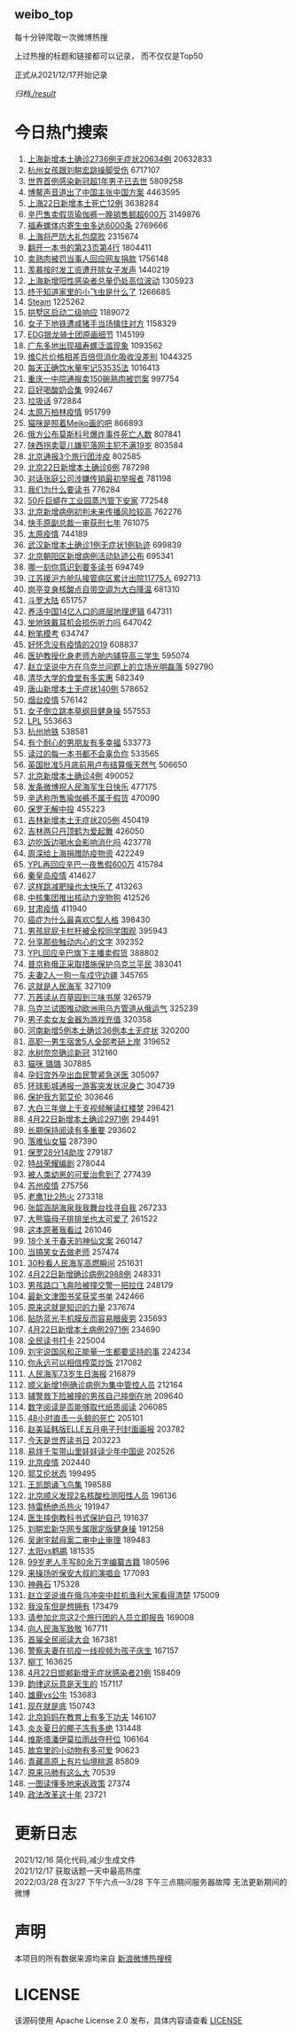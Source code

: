 weibo_top  
---
每十分钟爬取一次微博热搜  

上过热搜的标题和链接都可以记录， 而不仅仅是Top50

正式从2021/12/17开始记录  

*归档[./result](./result/)*

# 今日热门搜索  
1. [上海新增本土确诊2736例无症状20634例](https://s.weibo.com//weibo?q=%23%E4%B8%8A%E6%B5%B7%E6%96%B0%E5%A2%9E%E6%9C%AC%E5%9C%9F%E7%A1%AE%E8%AF%8A2736%E4%BE%8B%E6%97%A0%E7%97%87%E7%8A%B620634%E4%BE%8B%23&Refer=top) 20632833
2. [杭州女孩跟刘畊宏跳操脚受伤](https://s.weibo.com//weibo?q=%23%E6%9D%AD%E5%B7%9E%E5%A5%B3%E5%AD%A9%E8%B7%9F%E5%88%98%E7%95%8A%E5%AE%8F%E8%B7%B3%E6%93%8D%E8%84%9A%E5%8F%97%E4%BC%A4%23&Refer=top) 6717107
3. [世界首例感染新冠超1年男子已去世](https://s.weibo.com//weibo?q=%23%E4%B8%96%E7%95%8C%E9%A6%96%E4%BE%8B%E6%84%9F%E6%9F%93%E6%96%B0%E5%86%A0%E8%B6%851%E5%B9%B4%E7%94%B7%E5%AD%90%E5%B7%B2%E5%8E%BB%E4%B8%96%23&Refer=top) 5809258
4. [博鳌声音道出了中国主张中国方案](https://s.weibo.com//weibo?q=%23%E5%8D%9A%E9%B3%8C%E5%A3%B0%E9%9F%B3%E9%81%93%E5%87%BA%E4%BA%86%E4%B8%AD%E5%9B%BD%E4%B8%BB%E5%BC%A0%E4%B8%AD%E5%9B%BD%E6%96%B9%E6%A1%88%23&Refer=top) 4463595
5. [上海22日新增本土死亡12例](https://s.weibo.com//weibo?q=%23%E4%B8%8A%E6%B5%B722%E6%97%A5%E6%96%B0%E5%A2%9E%E6%9C%AC%E5%9C%9F%E6%AD%BB%E4%BA%A112%E4%BE%8B%23&Refer=top) 3638284
6. [辛巴售卖假货瑜伽裤一晚销售额超600万](https://s.weibo.com//weibo?q=%23%E8%BE%9B%E5%B7%B4%E5%94%AE%E5%8D%96%E5%81%87%E8%B4%A7%E7%91%9C%E4%BC%BD%E8%A3%A4%E4%B8%80%E6%99%9A%E9%94%80%E5%94%AE%E9%A2%9D%E8%B6%85600%E4%B8%87%23&Refer=top) 3149876
7. [福寿螺体内寄生虫多达6000条](https://s.weibo.com//weibo?q=%23%E7%A6%8F%E5%AF%BF%E8%9E%BA%E4%BD%93%E5%86%85%E5%AF%84%E7%94%9F%E8%99%AB%E5%A4%9A%E8%BE%BE6000%E6%9D%A1%23&Refer=top) 2769666
8. [上海将严防大礼包腐败](https://s.weibo.com//weibo?q=%23%E4%B8%8A%E6%B5%B7%E5%B0%86%E4%B8%A5%E9%98%B2%E5%A4%A7%E7%A4%BC%E5%8C%85%E8%85%90%E8%B4%A5%23&Refer=top) 2315674
9. [翻开一本书的第23页第4行](https://s.weibo.com//weibo?q=%23%E7%BF%BB%E5%BC%80%E4%B8%80%E6%9C%AC%E4%B9%A6%E7%9A%84%E7%AC%AC23%E9%A1%B5%E7%AC%AC4%E8%A1%8C%23&Refer=top) 1804411
10. [卖熟肉被罚当事人回应网友捐款](https://s.weibo.com//weibo?q=%23%E5%8D%96%E7%86%9F%E8%82%89%E8%A2%AB%E7%BD%9A%E5%BD%93%E4%BA%8B%E4%BA%BA%E5%9B%9E%E5%BA%94%E7%BD%91%E5%8F%8B%E6%8D%90%E6%AC%BE%23&Refer=top) 1756148
11. [羡慕按时发工资遭开除女子发声](https://s.weibo.com//weibo?q=%23%E7%BE%A1%E6%85%95%E6%8C%89%E6%97%B6%E5%8F%91%E5%B7%A5%E8%B5%84%E9%81%AD%E5%BC%80%E9%99%A4%E5%A5%B3%E5%AD%90%E5%8F%91%E5%A3%B0%23&Refer=top) 1440219
12. [上海新增阳性感染者总量仍处高位波动](https://s.weibo.com//weibo?q=%23%E4%B8%8A%E6%B5%B7%E6%96%B0%E5%A2%9E%E9%98%B3%E6%80%A7%E6%84%9F%E6%9F%93%E8%80%85%E6%80%BB%E9%87%8F%E4%BB%8D%E5%A4%84%E9%AB%98%E4%BD%8D%E6%B3%A2%E5%8A%A8%23&Refer=top) 1305923
13. [终于知道家里的小飞虫是什么了](https://s.weibo.com//weibo?q=%23%E7%BB%88%E4%BA%8E%E7%9F%A5%E9%81%93%E5%AE%B6%E9%87%8C%E7%9A%84%E5%B0%8F%E9%A3%9E%E8%99%AB%E6%98%AF%E4%BB%80%E4%B9%88%E4%BA%86%23&Refer=top) 1266685
14. [Steam](https://s.weibo.com//weibo?q=%23Steam%23&Refer=top) 1225262
15. [拱墅区启动二级响应](https://s.weibo.com//weibo?q=%23%E6%8B%B1%E5%A2%85%E5%8C%BA%E5%90%AF%E5%8A%A8%E4%BA%8C%E7%BA%A7%E5%93%8D%E5%BA%94%23&Refer=top) 1189072
16. [女子下地铁遭咸猪手当场擒住对方](https://s.weibo.com//weibo?q=%23%E5%A5%B3%E5%AD%90%E4%B8%8B%E5%9C%B0%E9%93%81%E9%81%AD%E5%92%B8%E7%8C%AA%E6%89%8B%E5%BD%93%E5%9C%BA%E6%93%92%E4%BD%8F%E5%AF%B9%E6%96%B9%23&Refer=top) 1158329
17. [EDG银龙骑士团原画细节](https://s.weibo.com//weibo?q=%23EDG%E9%93%B6%E9%BE%99%E9%AA%91%E5%A3%AB%E5%9B%A2%E5%8E%9F%E7%94%BB%E7%BB%86%E8%8A%82%23&Refer=top) 1145199
18. [广东多地出现福寿螺泛滥现象](https://s.weibo.com//weibo?q=%23%E5%B9%BF%E4%B8%9C%E5%A4%9A%E5%9C%B0%E5%87%BA%E7%8E%B0%E7%A6%8F%E5%AF%BF%E8%9E%BA%E6%B3%9B%E6%BB%A5%E7%8E%B0%E8%B1%A1%23&Refer=top) 1093562
19. [维C片价格相差百倍但消化吸收没差别](https://s.weibo.com//weibo?q=%23%E7%BB%B4C%E7%89%87%E4%BB%B7%E6%A0%BC%E7%9B%B8%E5%B7%AE%E7%99%BE%E5%80%8D%E4%BD%86%E6%B6%88%E5%8C%96%E5%90%B8%E6%94%B6%E6%B2%A1%E5%B7%AE%E5%88%AB%23&Refer=top) 1044325
20. [每天正确饮水量牢记53535法](https://s.weibo.com//weibo?q=%23%E6%AF%8F%E5%A4%A9%E6%AD%A3%E7%A1%AE%E9%A5%AE%E6%B0%B4%E9%87%8F%E7%89%A2%E8%AE%B053535%E6%B3%95%23&Refer=top) 1016413
21. [重庆一中院通报卖150碗熟肉被罚案](https://s.weibo.com//weibo?q=%23%E9%87%8D%E5%BA%86%E4%B8%80%E4%B8%AD%E9%99%A2%E9%80%9A%E6%8A%A5%E5%8D%96150%E7%A2%97%E7%86%9F%E8%82%89%E8%A2%AB%E7%BD%9A%E6%A1%88%23&Refer=top) 997754
22. [巨好喝酸奶合集](https://s.weibo.com//weibo?q=%E5%B7%A8%E5%A5%BD%E5%96%9D%E9%85%B8%E5%A5%B6%E5%90%88%E9%9B%86&Refer=top) 992467
23. [垃圾话](https://s.weibo.com//weibo?q=%E5%9E%83%E5%9C%BE%E8%AF%9D&Refer=top) 972884
24. [太原万柏林疫情](https://s.weibo.com//weibo?q=%E5%A4%AA%E5%8E%9F%E4%B8%87%E6%9F%8F%E6%9E%97%E7%96%AB%E6%83%85&Refer=top) 951799
25. [猫咪是照着Meiko画的吧](https://s.weibo.com//weibo?q=%23%E7%8C%AB%E5%92%AA%E6%98%AF%E7%85%A7%E7%9D%80Meiko%E7%94%BB%E7%9A%84%E5%90%A7%23&Refer=top) 866893
26. [俄方公布莫斯科号爆炸事件死亡人数](https://s.weibo.com//weibo?q=%23%E4%BF%84%E6%96%B9%E5%85%AC%E5%B8%83%E8%8E%AB%E6%96%AF%E7%A7%91%E5%8F%B7%E7%88%86%E7%82%B8%E4%BA%8B%E4%BB%B6%E6%AD%BB%E4%BA%A1%E4%BA%BA%E6%95%B0%23&Refer=top) 807841
27. [陕西拐卖婴儿嫌犯落网主犯不满19岁](https://s.weibo.com//weibo?q=%23%E9%99%95%E8%A5%BF%E6%8B%90%E5%8D%96%E5%A9%B4%E5%84%BF%E5%AB%8C%E7%8A%AF%E8%90%BD%E7%BD%91%E4%B8%BB%E7%8A%AF%E4%B8%8D%E6%BB%A119%E5%B2%81%23&Refer=top) 803584
28. [北京通报3个旅行团涉疫](https://s.weibo.com//weibo?q=%23%E5%8C%97%E4%BA%AC%E9%80%9A%E6%8A%A53%E4%B8%AA%E6%97%85%E8%A1%8C%E5%9B%A2%E6%B6%89%E7%96%AB%23&Refer=top) 802585
29. [北京22日新增本土确诊6例](https://s.weibo.com//weibo?q=%23%E5%8C%97%E4%BA%AC22%E6%97%A5%E6%96%B0%E5%A2%9E%E6%9C%AC%E5%9C%9F%E7%A1%AE%E8%AF%8A6%E4%BE%8B%23&Refer=top) 787298
30. [对话张庭公司涉嫌传销最初举报者](https://s.weibo.com//weibo?q=%23%E5%AF%B9%E8%AF%9D%E5%BC%A0%E5%BA%AD%E5%85%AC%E5%8F%B8%E6%B6%89%E5%AB%8C%E4%BC%A0%E9%94%80%E6%9C%80%E5%88%9D%E4%B8%BE%E6%8A%A5%E8%80%85%23&Refer=top) 781198
31. [我们为什么要读书](https://s.weibo.com//weibo?q=%23%E6%88%91%E4%BB%AC%E4%B8%BA%E4%BB%80%E4%B9%88%E8%A6%81%E8%AF%BB%E4%B9%A6%23&Refer=top) 776284
32. [50斤巨蟒在工业园蒸汽管下安家](https://s.weibo.com//weibo?q=%2350%E6%96%A4%E5%B7%A8%E8%9F%92%E5%9C%A8%E5%B7%A5%E4%B8%9A%E5%9B%AD%E8%92%B8%E6%B1%BD%E7%AE%A1%E4%B8%8B%E5%AE%89%E5%AE%B6%23&Refer=top) 772548
33. [北京新增病例初判未来传播风险较高](https://s.weibo.com//weibo?q=%23%E5%8C%97%E4%BA%AC%E6%96%B0%E5%A2%9E%E7%97%85%E4%BE%8B%E5%88%9D%E5%88%A4%E6%9C%AA%E6%9D%A5%E4%BC%A0%E6%92%AD%E9%A3%8E%E9%99%A9%E8%BE%83%E9%AB%98%23&Refer=top) 762276
34. [快手原副总裁一审获刑七年](https://s.weibo.com//weibo?q=%23%E5%BF%AB%E6%89%8B%E5%8E%9F%E5%89%AF%E6%80%BB%E8%A3%81%E4%B8%80%E5%AE%A1%E8%8E%B7%E5%88%91%E4%B8%83%E5%B9%B4%23&Refer=top) 761075
35. [太原疫情](https://s.weibo.com//weibo?q=%23%E5%A4%AA%E5%8E%9F%E7%96%AB%E6%83%85%23&Refer=top) 744189
36. [武汉新增本土确诊1例无症状1例轨迹](https://s.weibo.com//weibo?q=%23%E6%AD%A6%E6%B1%89%E6%96%B0%E5%A2%9E%E6%9C%AC%E5%9C%9F%E7%A1%AE%E8%AF%8A1%E4%BE%8B%E6%97%A0%E7%97%87%E7%8A%B61%E4%BE%8B%E8%BD%A8%E8%BF%B9%23&Refer=top) 699839
37. [北京朝阳区新增病例活动轨迹公布](https://s.weibo.com//weibo?q=%23%E5%8C%97%E4%BA%AC%E6%9C%9D%E9%98%B3%E5%8C%BA%E6%96%B0%E5%A2%9E%E7%97%85%E4%BE%8B%E6%B4%BB%E5%8A%A8%E8%BD%A8%E8%BF%B9%E5%85%AC%E5%B8%83%23&Refer=top) 695341
38. [哪一刻你意识到要多读书](https://s.weibo.com//weibo?q=%23%E5%93%AA%E4%B8%80%E5%88%BB%E4%BD%A0%E6%84%8F%E8%AF%86%E5%88%B0%E8%A6%81%E5%A4%9A%E8%AF%BB%E4%B9%A6%23&Refer=top) 694749
39. [江苏援沪方舱队接管病区累计出院11775人](https://s.weibo.com//weibo?q=%23%E6%B1%9F%E8%8B%8F%E6%8F%B4%E6%B2%AA%E6%96%B9%E8%88%B1%E9%98%9F%E6%8E%A5%E7%AE%A1%E7%97%85%E5%8C%BA%E7%B4%AF%E8%AE%A1%E5%87%BA%E9%99%A211775%E4%BA%BA%23&Refer=top) 692713
40. [岗亭变身核酸点自带空调为大白降温](https://s.weibo.com//weibo?q=%23%E5%B2%97%E4%BA%AD%E5%8F%98%E8%BA%AB%E6%A0%B8%E9%85%B8%E7%82%B9%E8%87%AA%E5%B8%A6%E7%A9%BA%E8%B0%83%E4%B8%BA%E5%A4%A7%E7%99%BD%E9%99%8D%E6%B8%A9%23&Refer=top) 681310
41. [斗罗大陆](https://s.weibo.com//weibo?q=%E6%96%97%E7%BD%97%E5%A4%A7%E9%99%86&Refer=top) 651757
42. [养活中国14亿人口的底层地理逻辑](https://s.weibo.com//weibo?q=%E5%85%BB%E6%B4%BB%E4%B8%AD%E5%9B%BD14%E4%BA%BF%E4%BA%BA%E5%8F%A3%E7%9A%84%E5%BA%95%E5%B1%82%E5%9C%B0%E7%90%86%E9%80%BB%E8%BE%91&Refer=top) 647311
43. [坐地铁戴耳机会损伤听力吗](https://s.weibo.com//weibo?q=%23%E5%9D%90%E5%9C%B0%E9%93%81%E6%88%B4%E8%80%B3%E6%9C%BA%E4%BC%9A%E6%8D%9F%E4%BC%A4%E5%90%AC%E5%8A%9B%E5%90%97%23&Refer=top) 647042
44. [粉笔模考](https://s.weibo.com//weibo?q=%23%E7%B2%89%E7%AC%94%E6%A8%A1%E8%80%83%23&Refer=top) 634747
45. [好怀念没有疫情的2019](https://s.weibo.com//weibo?q=%23%E5%A5%BD%E6%80%80%E5%BF%B5%E6%B2%A1%E6%9C%89%E7%96%AB%E6%83%85%E7%9A%842019%23&Refer=top) 608837
46. [医护教授化身老师方舱内辅导高三学生](https://s.weibo.com//weibo?q=%23%E5%8C%BB%E6%8A%A4%E6%95%99%E6%8E%88%E5%8C%96%E8%BA%AB%E8%80%81%E5%B8%88%E6%96%B9%E8%88%B1%E5%86%85%E8%BE%85%E5%AF%BC%E9%AB%98%E4%B8%89%E5%AD%A6%E7%94%9F%23&Refer=top) 595074
47. [赵立坚说中方在乌克兰问题上的立场光明磊落](https://s.weibo.com//weibo?q=%23%E8%B5%B5%E7%AB%8B%E5%9D%9A%E8%AF%B4%E4%B8%AD%E6%96%B9%E5%9C%A8%E4%B9%8C%E5%85%8B%E5%85%B0%E9%97%AE%E9%A2%98%E4%B8%8A%E7%9A%84%E7%AB%8B%E5%9C%BA%E5%85%89%E6%98%8E%E7%A3%8A%E8%90%BD%23&Refer=top) 592790
48. [清华大学的食堂有多实惠](https://s.weibo.com//weibo?q=%23%E6%B8%85%E5%8D%8E%E5%A4%A7%E5%AD%A6%E7%9A%84%E9%A3%9F%E5%A0%82%E6%9C%89%E5%A4%9A%E5%AE%9E%E6%83%A0%23&Refer=top) 582349
49. [唐山新增本土无症状140例](https://s.weibo.com//weibo?q=%23%E5%94%90%E5%B1%B1%E6%96%B0%E5%A2%9E%E6%9C%AC%E5%9C%9F%E6%97%A0%E7%97%87%E7%8A%B6140%E4%BE%8B%23&Refer=top) 578652
50. [烟台疫情](https://s.weibo.com//weibo?q=%23%E7%83%9F%E5%8F%B0%E7%96%AB%E6%83%85%23&Refer=top) 576142
51. [女子倒立跳本草纲目健身操](https://s.weibo.com//weibo?q=%23%E5%A5%B3%E5%AD%90%E5%80%92%E7%AB%8B%E8%B7%B3%E6%9C%AC%E8%8D%89%E7%BA%B2%E7%9B%AE%E5%81%A5%E8%BA%AB%E6%93%8D%23&Refer=top) 557553
52. [LPL](https://s.weibo.com//weibo?q=LPL&Refer=top) 553663
53. [杭州地铁](https://s.weibo.com//weibo?q=%E6%9D%AD%E5%B7%9E%E5%9C%B0%E9%93%81&Refer=top) 538581
54. [有个耐心的男朋友有多幸福](https://s.weibo.com//weibo?q=%23%E6%9C%89%E4%B8%AA%E8%80%90%E5%BF%83%E7%9A%84%E7%94%B7%E6%9C%8B%E5%8F%8B%E6%9C%89%E5%A4%9A%E5%B9%B8%E7%A6%8F%23&Refer=top) 533773
55. [读过的每一本书都不会辜负你](https://s.weibo.com//weibo?q=%23%E8%AF%BB%E8%BF%87%E7%9A%84%E6%AF%8F%E4%B8%80%E6%9C%AC%E4%B9%A6%E9%83%BD%E4%B8%8D%E4%BC%9A%E8%BE%9C%E8%B4%9F%E4%BD%A0%23&Refer=top) 533565
56. [英国批准5月底前用卢布结算俄天然气](https://s.weibo.com//weibo?q=%23%E8%8B%B1%E5%9B%BD%E6%89%B9%E5%87%865%E6%9C%88%E5%BA%95%E5%89%8D%E7%94%A8%E5%8D%A2%E5%B8%83%E7%BB%93%E7%AE%97%E4%BF%84%E5%A4%A9%E7%84%B6%E6%B0%94%23&Refer=top) 506650
57. [北京新增本土确诊4例](https://s.weibo.com//weibo?q=%23%E5%8C%97%E4%BA%AC%E6%96%B0%E5%A2%9E%E6%9C%AC%E5%9C%9F%E7%A1%AE%E8%AF%8A4%E4%BE%8B%23&Refer=top) 490052
58. [发条微博祝人民海军生日快乐](https://s.weibo.com//weibo?q=%23%E5%8F%91%E6%9D%A1%E5%BE%AE%E5%8D%9A%E7%A5%9D%E4%BA%BA%E6%B0%91%E6%B5%B7%E5%86%9B%E7%94%9F%E6%97%A5%E5%BF%AB%E4%B9%90%23&Refer=top) 477175
59. [辛选称所售瑜伽裤不属于假货](https://s.weibo.com//weibo?q=%23%E8%BE%9B%E9%80%89%E7%A7%B0%E6%89%80%E5%94%AE%E7%91%9C%E4%BC%BD%E8%A3%A4%E4%B8%8D%E5%B1%9E%E4%BA%8E%E5%81%87%E8%B4%A7%23&Refer=top) 470090
60. [保罗无解中投](https://s.weibo.com//weibo?q=%23%E4%BF%9D%E7%BD%97%E6%97%A0%E8%A7%A3%E4%B8%AD%E6%8A%95%23&Refer=top) 455223
61. [吉林新增本土无症状205例](https://s.weibo.com//weibo?q=%23%E5%90%89%E6%9E%97%E6%96%B0%E5%A2%9E%E6%9C%AC%E5%9C%9F%E6%97%A0%E7%97%87%E7%8A%B6205%E4%BE%8B%23&Refer=top) 450419
62. [吉林两只丹顶鹤为爱起舞](https://s.weibo.com//weibo?q=%23%E5%90%89%E6%9E%97%E4%B8%A4%E5%8F%AA%E4%B8%B9%E9%A1%B6%E9%B9%A4%E4%B8%BA%E7%88%B1%E8%B5%B7%E8%88%9E%23&Refer=top) 426050
63. [边吃饭边喝水会影响消化吗](https://s.weibo.com//weibo?q=%23%E8%BE%B9%E5%90%83%E9%A5%AD%E8%BE%B9%E5%96%9D%E6%B0%B4%E4%BC%9A%E5%BD%B1%E5%93%8D%E6%B6%88%E5%8C%96%E5%90%97%23&Refer=top) 423778
64. [周深给上海捐赠防疫物资](https://s.weibo.com//weibo?q=%23%E5%91%A8%E6%B7%B1%E7%BB%99%E4%B8%8A%E6%B5%B7%E6%8D%90%E8%B5%A0%E9%98%B2%E7%96%AB%E7%89%A9%E8%B5%84%23&Refer=top) 422249
65. [YPL再回应辛巴一夜售假600万](https://s.weibo.com//weibo?q=%23YPL%E5%86%8D%E5%9B%9E%E5%BA%94%E8%BE%9B%E5%B7%B4%E4%B8%80%E5%A4%9C%E5%94%AE%E5%81%87600%E4%B8%87%23&Refer=top) 415784
66. [秦皇岛疫情](https://s.weibo.com//weibo?q=%E7%A7%A6%E7%9A%87%E5%B2%9B%E7%96%AB%E6%83%85&Refer=top) 414627
67. [这样跳减肥操也太快乐了](https://s.weibo.com//weibo?q=%23%E8%BF%99%E6%A0%B7%E8%B7%B3%E5%87%8F%E8%82%A5%E6%93%8D%E4%B9%9F%E5%A4%AA%E5%BF%AB%E4%B9%90%E4%BA%86%23&Refer=top) 413263
68. [中核集团推出核动力宠物狗](https://s.weibo.com//weibo?q=%23%E4%B8%AD%E6%A0%B8%E9%9B%86%E5%9B%A2%E6%8E%A8%E5%87%BA%E6%A0%B8%E5%8A%A8%E5%8A%9B%E5%AE%A0%E7%89%A9%E7%8B%97%23&Refer=top) 412526
69. [甘肃疫情](https://s.weibo.com//weibo?q=%E7%94%98%E8%82%83%E7%96%AB%E6%83%85&Refer=top) 411940
70. [癌症为什么最喜欢C型人格](https://s.weibo.com//weibo?q=%23%E7%99%8C%E7%97%87%E4%B8%BA%E4%BB%80%E4%B9%88%E6%9C%80%E5%96%9C%E6%AC%A2C%E5%9E%8B%E4%BA%BA%E6%A0%BC%23&Refer=top) 398430
71. [男孩屁屁卡栏杆被全校同学围观](https://s.weibo.com//weibo?q=%23%E7%94%B7%E5%AD%A9%E5%B1%81%E5%B1%81%E5%8D%A1%E6%A0%8F%E6%9D%86%E8%A2%AB%E5%85%A8%E6%A0%A1%E5%90%8C%E5%AD%A6%E5%9B%B4%E8%A7%82%23&Refer=top) 395943
72. [分享那些触动内心的文字](https://s.weibo.com//weibo?q=%23%E5%88%86%E4%BA%AB%E9%82%A3%E4%BA%9B%E8%A7%A6%E5%8A%A8%E5%86%85%E5%BF%83%E7%9A%84%E6%96%87%E5%AD%97%23&Refer=top) 392352
73. [YPL回应辛巴旗下主播卖假货](https://s.weibo.com//weibo?q=%23YPL%E5%9B%9E%E5%BA%94%E8%BE%9B%E5%B7%B4%E6%97%97%E4%B8%8B%E4%B8%BB%E6%92%AD%E5%8D%96%E5%81%87%E8%B4%A7%23&Refer=top) 388802
74. [普京称俄正采取措施保护乌克兰平民](https://s.weibo.com//weibo?q=%23%E6%99%AE%E4%BA%AC%E7%A7%B0%E4%BF%84%E6%AD%A3%E9%87%87%E5%8F%96%E6%8E%AA%E6%96%BD%E4%BF%9D%E6%8A%A4%E4%B9%8C%E5%85%8B%E5%85%B0%E5%B9%B3%E6%B0%91%23&Refer=top) 383041
75. [夫妻2人一狗一车戍守边疆](https://s.weibo.com//weibo?q=%23%E5%A4%AB%E5%A6%BB2%E4%BA%BA%E4%B8%80%E7%8B%97%E4%B8%80%E8%BD%A6%E6%88%8D%E5%AE%88%E8%BE%B9%E7%96%86%23&Refer=top) 345765
76. [这就是人民海军](https://s.weibo.com//weibo?q=%23%E8%BF%99%E5%B0%B1%E6%98%AF%E4%BA%BA%E6%B0%91%E6%B5%B7%E5%86%9B%23&Refer=top) 327109
77. [万茜读从百草园到三味书屋](https://s.weibo.com//weibo?q=%23%E4%B8%87%E8%8C%9C%E8%AF%BB%E4%BB%8E%E7%99%BE%E8%8D%89%E5%9B%AD%E5%88%B0%E4%B8%89%E5%91%B3%E4%B9%A6%E5%B1%8B%23&Refer=top) 326579
78. [乌克兰试图推动欧洲用乌方管道从俄运气](https://s.weibo.com//weibo?q=%23%E4%B9%8C%E5%85%8B%E5%85%B0%E8%AF%95%E5%9B%BE%E6%8E%A8%E5%8A%A8%E6%AC%A7%E6%B4%B2%E7%94%A8%E4%B9%8C%E6%96%B9%E7%AE%A1%E9%81%93%E4%BB%8E%E4%BF%84%E8%BF%90%E6%B0%94%23&Refer=top) 325239
79. [男子卖女友金器为游戏充值](https://s.weibo.com//weibo?q=%23%E7%94%B7%E5%AD%90%E5%8D%96%E5%A5%B3%E5%8F%8B%E9%87%91%E5%99%A8%E4%B8%BA%E6%B8%B8%E6%88%8F%E5%85%85%E5%80%BC%23&Refer=top) 320358
80. [河南新增5例本土确诊36例本土无症状](https://s.weibo.com//weibo?q=%23%E6%B2%B3%E5%8D%97%E6%96%B0%E5%A2%9E5%E4%BE%8B%E6%9C%AC%E5%9C%9F%E7%A1%AE%E8%AF%8A36%E4%BE%8B%E6%9C%AC%E5%9C%9F%E6%97%A0%E7%97%87%E7%8A%B6%23&Refer=top) 320200
81. [高职一男生宿舍5人全部考研上岸](https://s.weibo.com//weibo?q=%23%E9%AB%98%E8%81%8C%E4%B8%80%E7%94%B7%E7%94%9F%E5%AE%BF%E8%88%8D5%E4%BA%BA%E5%85%A8%E9%83%A8%E8%80%83%E7%A0%94%E4%B8%8A%E5%B2%B8%23&Refer=top) 319652
82. [水树奈奈确诊新冠](https://s.weibo.com//weibo?q=%23%E6%B0%B4%E6%A0%91%E5%A5%88%E5%A5%88%E7%A1%AE%E8%AF%8A%E6%96%B0%E5%86%A0%23&Refer=top) 312160
83. [猫咪 璐璐](https://s.weibo.com//weibo?q=%E7%8C%AB%E5%92%AA%20%E7%92%90%E7%92%90&Refer=top) 307885
84. [孕妇宫外孕出血民警紧急送医](https://s.weibo.com//weibo?q=%23%E5%AD%95%E5%A6%87%E5%AE%AB%E5%A4%96%E5%AD%95%E5%87%BA%E8%A1%80%E6%B0%91%E8%AD%A6%E7%B4%A7%E6%80%A5%E9%80%81%E5%8C%BB%23&Refer=top) 305097
85. [环球影城通报一游客突发状况身亡](https://s.weibo.com//weibo?q=%23%E7%8E%AF%E7%90%83%E5%BD%B1%E5%9F%8E%E9%80%9A%E6%8A%A5%E4%B8%80%E6%B8%B8%E5%AE%A2%E7%AA%81%E5%8F%91%E7%8A%B6%E5%86%B5%E8%BA%AB%E4%BA%A1%23&Refer=top) 304739
86. [保护我方郭艾伦](https://s.weibo.com//weibo?q=%23%E4%BF%9D%E6%8A%A4%E6%88%91%E6%96%B9%E9%83%AD%E8%89%BE%E4%BC%A6%23&Refer=top) 303646
87. [大白三年做上千支视频解读红楼梦](https://s.weibo.com//weibo?q=%23%E5%A4%A7%E7%99%BD%E4%B8%89%E5%B9%B4%E5%81%9A%E4%B8%8A%E5%8D%83%E6%94%AF%E8%A7%86%E9%A2%91%E8%A7%A3%E8%AF%BB%E7%BA%A2%E6%A5%BC%E6%A2%A6%23&Refer=top) 296421
88. [4月22日新增本土确诊2971例](https://s.weibo.com//weibo?q=%234%E6%9C%8822%E6%97%A5%E6%96%B0%E5%A2%9E%E6%9C%AC%E5%9C%9F%E7%A1%AE%E8%AF%8A2971%E4%BE%8B%23&Refer=top) 294491
89. [长期保持阅读有多重要](https://s.weibo.com//weibo?q=%23%E9%95%BF%E6%9C%9F%E4%BF%9D%E6%8C%81%E9%98%85%E8%AF%BB%E6%9C%89%E5%A4%9A%E9%87%8D%E8%A6%81%23&Refer=top) 293602
90. [落难仙女猫](https://s.weibo.com//weibo?q=%E8%90%BD%E9%9A%BE%E4%BB%99%E5%A5%B3%E7%8C%AB&Refer=top) 287390
91. [保罗28分14助攻](https://s.weibo.com//weibo?q=%23%E4%BF%9D%E7%BD%9728%E5%88%8614%E5%8A%A9%E6%94%BB%23&Refer=top) 279187
92. [特战荣耀编剧](https://s.weibo.com//weibo?q=%23%E7%89%B9%E6%88%98%E8%8D%A3%E8%80%80%E7%BC%96%E5%89%A7%23&Refer=top) 278044
93. [被人类幼崽的可爱治愈到了](https://s.weibo.com//weibo?q=%23%E8%A2%AB%E4%BA%BA%E7%B1%BB%E5%B9%BC%E5%B4%BD%E7%9A%84%E5%8F%AF%E7%88%B1%E6%B2%BB%E6%84%88%E5%88%B0%E4%BA%86%23&Refer=top) 277439
94. [苏州疫情](https://s.weibo.com//weibo?q=%E8%8B%8F%E5%B7%9E%E7%96%AB%E6%83%85&Refer=top) 275756
95. [老鹰1比2热火](https://s.weibo.com//weibo?q=%23%E8%80%81%E9%B9%B01%E6%AF%942%E7%83%AD%E7%81%AB%23&Refer=top) 273318
96. [张韶涵胡海泉我我舞台找寻自我](https://s.weibo.com//weibo?q=%23%E5%BC%A0%E9%9F%B6%E6%B6%B5%E8%83%A1%E6%B5%B7%E6%B3%89%E6%88%91%E6%88%91%E8%88%9E%E5%8F%B0%E6%89%BE%E5%AF%BB%E8%87%AA%E6%88%91%23&Refer=top) 267233
97. [大熊猫母子排排坐也太可爱了](https://s.weibo.com//weibo?q=%23%E5%A4%A7%E7%86%8A%E7%8C%AB%E6%AF%8D%E5%AD%90%E6%8E%92%E6%8E%92%E5%9D%90%E4%B9%9F%E5%A4%AA%E5%8F%AF%E7%88%B1%E4%BA%86%23&Refer=top) 261522
98. [这本原著我看过](https://s.weibo.com//weibo?q=%23%E8%BF%99%E6%9C%AC%E5%8E%9F%E8%91%97%E6%88%91%E7%9C%8B%E8%BF%87%23&Refer=top) 261046
99. [18个关于春天的神仙文案](https://s.weibo.com//weibo?q=%2318%E4%B8%AA%E5%85%B3%E4%BA%8E%E6%98%A5%E5%A4%A9%E7%9A%84%E7%A5%9E%E4%BB%99%E6%96%87%E6%A1%88%23&Refer=top) 260147
100. [当搞笑女去做老师](https://s.weibo.com//weibo?q=%23%E5%BD%93%E6%90%9E%E7%AC%91%E5%A5%B3%E5%8E%BB%E5%81%9A%E8%80%81%E5%B8%88%23&Refer=top) 257474
101. [30秒看人民海军高燃瞬间](https://s.weibo.com//weibo?q=%2330%E7%A7%92%E7%9C%8B%E4%BA%BA%E6%B0%91%E6%B5%B7%E5%86%9B%E9%AB%98%E7%87%83%E7%9E%AC%E9%97%B4%23&Refer=top) 251631
102. [4月22日新增确诊病例2988例](https://s.weibo.com//weibo?q=%234%E6%9C%8822%E6%97%A5%E6%96%B0%E5%A2%9E%E7%A1%AE%E8%AF%8A%E7%97%85%E4%BE%8B2988%E4%BE%8B%23&Refer=top) 248331
103. [男孩路口飞奔险被撞交警一把拉住](https://s.weibo.com//weibo?q=%23%E7%94%B7%E5%AD%A9%E8%B7%AF%E5%8F%A3%E9%A3%9E%E5%A5%94%E9%99%A9%E8%A2%AB%E6%92%9E%E4%BA%A4%E8%AD%A6%E4%B8%80%E6%8A%8A%E6%8B%89%E4%BD%8F%23&Refer=top) 248179
104. [最新文津图书奖获奖书单](https://s.weibo.com//weibo?q=%23%E6%9C%80%E6%96%B0%E6%96%87%E6%B4%A5%E5%9B%BE%E4%B9%A6%E5%A5%96%E8%8E%B7%E5%A5%96%E4%B9%A6%E5%8D%95%23&Refer=top) 242466
105. [原来这就是知识的力量](https://s.weibo.com//weibo?q=%23%E5%8E%9F%E6%9D%A5%E8%BF%99%E5%B0%B1%E6%98%AF%E7%9F%A5%E8%AF%86%E7%9A%84%E5%8A%9B%E9%87%8F%23&Refer=top) 237674
106. [贴防蓝光手机膜反而容易眼疲劳](https://s.weibo.com//weibo?q=%23%E8%B4%B4%E9%98%B2%E8%93%9D%E5%85%89%E6%89%8B%E6%9C%BA%E8%86%9C%E5%8F%8D%E8%80%8C%E5%AE%B9%E6%98%93%E7%9C%BC%E7%96%B2%E5%8A%B3%23&Refer=top) 235693
107. [4月22日新增本土病例2971例](https://s.weibo.com//weibo?q=%234%E6%9C%8822%E6%97%A5%E6%96%B0%E5%A2%9E%E6%9C%AC%E5%9C%9F%E7%97%85%E4%BE%8B2971%E4%BE%8B%23&Refer=top) 234690
108. [全民读书打卡](https://s.weibo.com//weibo?q=%E5%85%A8%E6%B0%91%E8%AF%BB%E4%B9%A6%E6%89%93%E5%8D%A1&Refer=top) 225004
109. [刘宇说国风和正能量一生都要坚持的事](https://s.weibo.com//weibo?q=%23%E5%88%98%E5%AE%87%E8%AF%B4%E5%9B%BD%E9%A3%8E%E5%92%8C%E6%AD%A3%E8%83%BD%E9%87%8F%E4%B8%80%E7%94%9F%E9%83%BD%E8%A6%81%E5%9D%9A%E6%8C%81%E7%9A%84%E4%BA%8B%23&Refer=top) 224234
110. [你永远可以相信榨菜炒饭](https://s.weibo.com//weibo?q=%23%E4%BD%A0%E6%B0%B8%E8%BF%9C%E5%8F%AF%E4%BB%A5%E7%9B%B8%E4%BF%A1%E6%A6%A8%E8%8F%9C%E7%82%92%E9%A5%AD%23&Refer=top) 217082
111. [人民海军73岁生日海报](https://s.weibo.com//weibo?q=%23%E4%BA%BA%E6%B0%91%E6%B5%B7%E5%86%9B73%E5%B2%81%E7%94%9F%E6%97%A5%E6%B5%B7%E6%8A%A5%23&Refer=top) 216879
112. [顺义新增1例确诊病例为集中管控人员](https://s.weibo.com//weibo?q=%23%E9%A1%BA%E4%B9%89%E6%96%B0%E5%A2%9E1%E4%BE%8B%E7%A1%AE%E8%AF%8A%E7%97%85%E4%BE%8B%E4%B8%BA%E9%9B%86%E4%B8%AD%E7%AE%A1%E6%8E%A7%E4%BA%BA%E5%91%98%23&Refer=top) 212164
113. [辅警救下险被撞的男孩自己摔倒在地](https://s.weibo.com//weibo?q=%23%E8%BE%85%E8%AD%A6%E6%95%91%E4%B8%8B%E9%99%A9%E8%A2%AB%E6%92%9E%E7%9A%84%E7%94%B7%E5%AD%A9%E8%87%AA%E5%B7%B1%E6%91%94%E5%80%92%E5%9C%A8%E5%9C%B0%23&Refer=top) 209640
114. [数字阅读是否能够取代纸质阅读](https://s.weibo.com//weibo?q=%23%E6%95%B0%E5%AD%97%E9%98%85%E8%AF%BB%E6%98%AF%E5%90%A6%E8%83%BD%E5%A4%9F%E5%8F%96%E4%BB%A3%E7%BA%B8%E8%B4%A8%E9%98%85%E8%AF%BB%23&Refer=top) 206085
115. [48小时直击一头鲸的死亡](https://s.weibo.com//weibo?q=%2348%E5%B0%8F%E6%97%B6%E7%9B%B4%E5%87%BB%E4%B8%80%E5%A4%B4%E9%B2%B8%E7%9A%84%E6%AD%BB%E4%BA%A1%23&Refer=top) 205101
116. [赵美延韩版ELLE五月电子刊封面画报](https://s.weibo.com//weibo?q=%23%E8%B5%B5%E7%BE%8E%E5%BB%B6%E9%9F%A9%E7%89%88ELLE%E4%BA%94%E6%9C%88%E7%94%B5%E5%AD%90%E5%88%8A%E5%B0%81%E9%9D%A2%E7%94%BB%E6%8A%A5%23&Refer=top) 203782
117. [今天是世界读书日](https://s.weibo.com//weibo?q=%23%E4%BB%8A%E5%A4%A9%E6%98%AF%E4%B8%96%E7%95%8C%E8%AF%BB%E4%B9%A6%E6%97%A5%23&Refer=top) 203223
118. [易烊千玺带山里娃娃读少年中国说](https://s.weibo.com//weibo?q=%23%E6%98%93%E7%83%8A%E5%8D%83%E7%8E%BA%E5%B8%A6%E5%B1%B1%E9%87%8C%E5%A8%83%E5%A8%83%E8%AF%BB%E5%B0%91%E5%B9%B4%E4%B8%AD%E5%9B%BD%E8%AF%B4%23&Refer=top) 202526
119. [北京疫情](https://s.weibo.com//weibo?q=%23%E5%8C%97%E4%BA%AC%E7%96%AB%E6%83%85%23&Refer=top) 202440
120. [郭艾伦状态](https://s.weibo.com//weibo?q=%23%E9%83%AD%E8%89%BE%E4%BC%A6%E7%8A%B6%E6%80%81%23&Refer=top) 199495
121. [王凯朗诵飞鸟集](https://s.weibo.com//weibo?q=%23%E7%8E%8B%E5%87%AF%E6%9C%97%E8%AF%B5%E9%A3%9E%E9%B8%9F%E9%9B%86%23&Refer=top) 198588
122. [北京顺义发现2名核酸检测阳性人员](https://s.weibo.com//weibo?q=%23%E5%8C%97%E4%BA%AC%E9%A1%BA%E4%B9%89%E5%8F%91%E7%8E%B02%E5%90%8D%E6%A0%B8%E9%85%B8%E6%A3%80%E6%B5%8B%E9%98%B3%E6%80%A7%E4%BA%BA%E5%91%98%23&Refer=top) 196136
123. [特雷杨绝杀热火](https://s.weibo.com//weibo?q=%23%E7%89%B9%E9%9B%B7%E6%9D%A8%E7%BB%9D%E6%9D%80%E7%83%AD%E7%81%AB%23&Refer=top) 191947
124. [医生摔倒教科书式保护自己](https://s.weibo.com//weibo?q=%23%E5%8C%BB%E7%94%9F%E6%91%94%E5%80%92%E6%95%99%E7%A7%91%E4%B9%A6%E5%BC%8F%E4%BF%9D%E6%8A%A4%E8%87%AA%E5%B7%B1%23&Refer=top) 191637
125. [刘畊宏新华网专属限定版健身操](https://s.weibo.com//weibo?q=%23%E5%88%98%E7%95%8A%E5%AE%8F%E6%96%B0%E5%8D%8E%E7%BD%91%E4%B8%93%E5%B1%9E%E9%99%90%E5%AE%9A%E7%89%88%E5%81%A5%E8%BA%AB%E6%93%8D%23&Refer=top) 191258
126. [吴谢宇弑母案二审中止审理](https://s.weibo.com//weibo?q=%23%E5%90%B4%E8%B0%A2%E5%AE%87%E5%BC%91%E6%AF%8D%E6%A1%88%E4%BA%8C%E5%AE%A1%E4%B8%AD%E6%AD%A2%E5%AE%A1%E7%90%86%23&Refer=top) 189483
127. [太阳vs鹈鹕](https://s.weibo.com//weibo?q=%23%E5%A4%AA%E9%98%B3vs%E9%B9%88%E9%B9%95%23&Refer=top) 181535
128. [99岁老人手写80余万字编纂古籍](https://s.weibo.com//weibo?q=%2399%E5%B2%81%E8%80%81%E4%BA%BA%E6%89%8B%E5%86%9980%E4%BD%99%E4%B8%87%E5%AD%97%E7%BC%96%E7%BA%82%E5%8F%A4%E7%B1%8D%23&Refer=top) 180596
129. [来操场听保安大叔的演唱会](https://s.weibo.com//weibo?q=%23%E6%9D%A5%E6%93%8D%E5%9C%BA%E5%90%AC%E4%BF%9D%E5%AE%89%E5%A4%A7%E5%8F%94%E7%9A%84%E6%BC%94%E5%94%B1%E4%BC%9A%23&Refer=top) 177093
130. [神典石](https://s.weibo.com//weibo?q=%E7%A5%9E%E5%85%B8%E7%9F%B3&Refer=top) 175328
131. [赵立坚说谁在俄乌冲突中趁机渔利大家看得清楚](https://s.weibo.com//weibo?q=%23%E8%B5%B5%E7%AB%8B%E5%9D%9A%E8%AF%B4%E8%B0%81%E5%9C%A8%E4%BF%84%E4%B9%8C%E5%86%B2%E7%AA%81%E4%B8%AD%E8%B6%81%E6%9C%BA%E6%B8%94%E5%88%A9%E5%A4%A7%E5%AE%B6%E7%9C%8B%E5%BE%97%E6%B8%85%E6%A5%9A%23&Refer=top) 175009
132. [我没车但是想拥有](https://s.weibo.com//weibo?q=%23%E6%88%91%E6%B2%A1%E8%BD%A6%E4%BD%86%E6%98%AF%E6%83%B3%E6%8B%A5%E6%9C%89%23&Refer=top) 173479
133. [请参加北京这2个旅行团的人员立即报告](https://s.weibo.com//weibo?q=%23%E8%AF%B7%E5%8F%82%E5%8A%A0%E5%8C%97%E4%BA%AC%E8%BF%992%E4%B8%AA%E6%97%85%E8%A1%8C%E5%9B%A2%E7%9A%84%E4%BA%BA%E5%91%98%E7%AB%8B%E5%8D%B3%E6%8A%A5%E5%91%8A%23&Refer=top) 169008
134. [向人民海军致敬](https://s.weibo.com//weibo?q=%23%E5%90%91%E4%BA%BA%E6%B0%91%E6%B5%B7%E5%86%9B%E8%87%B4%E6%95%AC%23&Refer=top) 167711
135. [首届全民阅读大会](https://s.weibo.com//weibo?q=%23%E9%A6%96%E5%B1%8A%E5%85%A8%E6%B0%91%E9%98%85%E8%AF%BB%E5%A4%A7%E4%BC%9A%23&Refer=top) 167381
136. [警察夫妻在抗疫一线视频为孩子庆生](https://s.weibo.com//weibo?q=%23%E8%AD%A6%E5%AF%9F%E5%A4%AB%E5%A6%BB%E5%9C%A8%E6%8A%97%E7%96%AB%E4%B8%80%E7%BA%BF%E8%A7%86%E9%A2%91%E4%B8%BA%E5%AD%A9%E5%AD%90%E5%BA%86%E7%94%9F%23&Refer=top) 167157
137. [柳丁](https://s.weibo.com//weibo?q=%E6%9F%B3%E4%B8%81&Refer=top) 163625
138. [4月22日邯郸新增无症状感染者21例](https://s.weibo.com//weibo?q=4%E6%9C%8822%E6%97%A5%E9%82%AF%E9%83%B8%E6%96%B0%E5%A2%9E%E6%97%A0%E7%97%87%E7%8A%B6%E6%84%9F%E6%9F%93%E8%80%8521%E4%BE%8B&Refer=top) 158409
139. [韵律这玩意是天生的](https://s.weibo.com//weibo?q=%23%E9%9F%B5%E5%BE%8B%E8%BF%99%E7%8E%A9%E6%84%8F%E6%98%AF%E5%A4%A9%E7%94%9F%E7%9A%84%23&Refer=top) 157117
140. [雄鹿vs公牛](https://s.weibo.com//weibo?q=%23%E9%9B%84%E9%B9%BFvs%E5%85%AC%E7%89%9B%23&Refer=top) 153683
141. [现在就是底](https://s.weibo.com//weibo?q=%23%E7%8E%B0%E5%9C%A8%E5%B0%B1%E6%98%AF%E5%BA%95%23&Refer=top) 150743
142. [北京妈妈在教育上有多下功夫](https://s.weibo.com//weibo?q=%23%E5%8C%97%E4%BA%AC%E5%A6%88%E5%A6%88%E5%9C%A8%E6%95%99%E8%82%B2%E4%B8%8A%E6%9C%89%E5%A4%9A%E4%B8%8B%E5%8A%9F%E5%A4%AB%23&Refer=top) 146107
143. [炎炎夏日的椰子冻有多绝](https://s.weibo.com//weibo?q=%23%E7%82%8E%E7%82%8E%E5%A4%8F%E6%97%A5%E7%9A%84%E6%A4%B0%E5%AD%90%E5%86%BB%E6%9C%89%E5%A4%9A%E7%BB%9D%23&Refer=top) 131448
144. [维斯塔潘伊莫拉雨战夺杆位](https://s.weibo.com//weibo?q=%23%E7%BB%B4%E6%96%AF%E5%A1%94%E6%BD%98%E4%BC%8A%E8%8E%AB%E6%8B%89%E9%9B%A8%E6%88%98%E5%A4%BA%E6%9D%86%E4%BD%8D%23&Refer=top) 106164
145. [故宫里的小动物有多可爱](https://s.weibo.com//weibo?q=%23%E6%95%85%E5%AE%AB%E9%87%8C%E7%9A%84%E5%B0%8F%E5%8A%A8%E7%89%A9%E6%9C%89%E5%A4%9A%E5%8F%AF%E7%88%B1%23&Refer=top) 90623
146. [青藏高原上有片仙境桃源](https://s.weibo.com//weibo?q=%23%E9%9D%92%E8%97%8F%E9%AB%98%E5%8E%9F%E4%B8%8A%E6%9C%89%E7%89%87%E4%BB%99%E5%A2%83%E6%A1%83%E6%BA%90%23&Refer=top) 85809
147. [原来马肺有这么大](https://s.weibo.com//weibo?q=%23%E5%8E%9F%E6%9D%A5%E9%A9%AC%E8%82%BA%E6%9C%89%E8%BF%99%E4%B9%88%E5%A4%A7%23&Refer=top) 70539
148. [一图读懂多地来返政策](https://s.weibo.com//weibo?q=%23%E4%B8%80%E5%9B%BE%E8%AF%BB%E6%87%82%E5%A4%9A%E5%9C%B0%E6%9D%A5%E8%BF%94%E6%94%BF%E7%AD%96%23&Refer=top) 27374
149. [政法改革这十年](https://s.weibo.com//weibo?q=%23%E6%94%BF%E6%B3%95%E6%94%B9%E9%9D%A9%E8%BF%99%E5%8D%81%E5%B9%B4%23&Refer=top) 23721
# 更新日志  
2021/12/16  简化代码,减少生成文件  
2021/12/17  获取话题一天中最高热度  
2022/03/28  在3/27 下午六点—3/28 下午三点期间服务器故障 无法更新期间的微博  
# 声明  
本项目的所有数据来源均来自 [新浪微博热搜榜](https://s.weibo.com/top/summary)  

# LICENSE
该源码使用 Apache License 2.0 发布，具体内容请查看 [LICENSE](./LICENSE)

